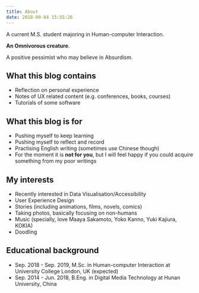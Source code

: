 ```yaml
---
title: About
date: 2018-09-04 15:55:26
---
```

A current M.S. student majoring in Human-computer Interaction.  

**An Omnivorous creature**.  

A positive pessimist who may believe in Absurdism.

## What this blog contains
- Reflection on personal experience
- Notes of UX related content (e.g. conferences, books, courses)
- Tutorials of some software

## What this blog is for
- Pushing myself to keep learning
- Pushing myself to reflect and record
- Practising English writing (sometimes use Chinese though)
- For the moment it is **not for you**, but I will feel happy if you could acquire something from my poor writings

## My interests
 - Recently interested in Data Visualisation/Accessibility
 - User Experience Design
 - Stories (including animations, films, novels, comics)
 - Taking photos, basically focusing on non-humans
 - Music (specially, love Maaya Sakamoto, Yoko Kanno, Yuki Kajiura, KOKIA)
 - Doodling

## Educational background
 - Sep. 2018 - Sep. 2019, M.Sc.  in Human-computer Interaction at University College London, UK (expected)
 - Sep. 2014 - Jun. 2018, B.Eng.  in Digital Media Technology at Hunan University, China